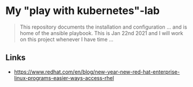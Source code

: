 # My "play with kubernetes"-lab

> This repository documents the installation and configuration ... and is home of the ansible playbook.  This is Jan 22nd 2021 and I will work on this project whenever I have time ...

## Links

- https://www.redhat.com/en/blog/new-year-new-red-hat-enterprise-linux-programs-easier-ways-access-rhel